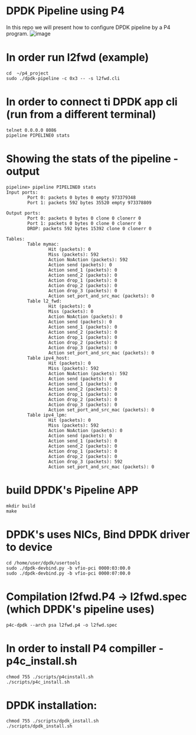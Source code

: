 # DPDK Pipeline using P4
In this repo we will present how to configure DPDK pipeline by a P4 program.
![image](https://user-images.githubusercontent.com/64970907/212545978-e11ded03-e092-4abd-94c5-0908ecac8ed8.png)
# In order run l2fwd (example)

```sudo su
cd  ~/p4_project
sudo ./dpdk-pipeline -c 0x3 -- -s l2fwd.cli
```

# In order to connect ti DPDK app cli (run from a different terminal)
```
telnet 0.0.0.0 8086
pipeline PIPELINE0 stats
```

# Showing the stats of the pipeline - output 
```
pipeline> pipeline PIPELINE0 stats
Input ports:
        Port 0: packets 0 bytes 0 empty 973379348
        Port 1: packets 592 bytes 35520 empty 973378809

Output ports:
        Port 0: packets 0 bytes 0 clone 0 clonerr 0
        Port 1: packets 0 bytes 0 clone 0 clonerr 0
        DROP: packets 592 bytes 15392 clone 0 clonerr 0

Tables:
        Table mymac:
                Hit (packets): 0
                Miss (packets): 592
                Action NoAction (packets): 592
                Action send (packets): 0
                Action send_1 (packets): 0
                Action send_2 (packets): 0
                Action drop_1 (packets): 0
                Action drop_2 (packets): 0
                Action drop_3 (packets): 0
                Action set_port_and_src_mac (packets): 0
        Table l2_fwd:
                Hit (packets): 0
                Miss (packets): 0
                Action NoAction (packets): 0
                Action send (packets): 0
                Action send_1 (packets): 0
                Action send_2 (packets): 0
                Action drop_1 (packets): 0
                Action drop_2 (packets): 0
                Action drop_3 (packets): 0
                Action set_port_and_src_mac (packets): 0
        Table ipv4_host:
                Hit (packets): 0
                Miss (packets): 592
                Action NoAction (packets): 592
                Action send (packets): 0
                Action send_1 (packets): 0
                Action send_2 (packets): 0
                Action drop_1 (packets): 0
                Action drop_2 (packets): 0
                Action drop_3 (packets): 0
                Action set_port_and_src_mac (packets): 0
        Table ipv4_lpm:
                Hit (packets): 0
                Miss (packets): 592
                Action NoAction (packets): 0
                Action send (packets): 0
                Action send_1 (packets): 0
                Action send_2 (packets): 0
                Action drop_1 (packets): 0
                Action drop_2 (packets): 0
                Action drop_3 (packets): 592
                Action set_port_and_src_mac (packets): 0
```

# build DPDK's Pipeline APP

```cd /home/user/dpdk/examples/pipeline
mkdir build
make
```

# DPDK's uses NICs, Bind DPDK driver to device
```
cd /home/user/dpdk/usertools
sudo ./dpdk-devbind.py -b vfio-pci 0000:03:00.0
sudo ./dpdk-devbind.py -b vfio-pci 0000:07:00.0
```
 

# Compilation l2fwd.P4 -> l2fwd.spec (which DPDK's pipeline uses)
```
p4c-dpdk --arch psa l2fwd.p4 -o l2fwd.spec 
```

# In order to install P4 compiller - p4c_install.sh
```
chmod 755 ./scripts/p4cinstall.sh
./scripts/p4c_install.sh
```

# DPDK installation:
```
chmod 755 ./scripts/dpdk_install.sh
./scripts/dpdk_install.sh
```
